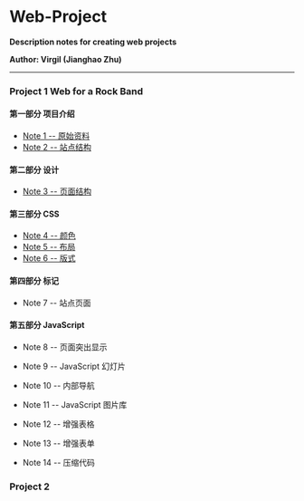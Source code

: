 # Web-Project

**Description notes for creating web projects**

**Author: Virgil (Jianghao Zhu)**

---

### Project 1 Web for a Rock Band

#### 第一部分 项目介绍

- [Note 1 -- 原始资料](https://github.com/Virgil0113/Web-Project/blob/master/Project%201/Notes/Note1.md)
- [Note 2 -- 站点结构](https://github.com/Virgil0113/Web-Project/blob/master/Project%201/Notes/Note2.md)

#### 第二部分 设计

- [Note 3 -- 页面结构](https://github.com/Virgil0113/Web-Project/blob/master/Project%201/Notes/Note3.md)

#### 第三部分 CSS

- [Note 4 -- 颜色](https://github.com/Virgil0113/Web-Project/blob/master/Project%201/Notes/Note4.md)
- [Note 5 -- 布局](https://github.com/Virgil0113/Web-Project/blob/master/Project%201/Notes/Note5.md)
- [Note 6 -- 版式](https://github.com/Virgil0113/Web-Project/blob/master/Project%201/Notes/Note6.md)

#### 第四部分 标记

- Note 7 -- 站点页面

#### 第五部分 JavaScript 

- Note 8 -- 页面突出显示 

- Note 9 -- JavaScript 幻灯片
- Note 10 -- 内部导航
- Note 11 -- JavaScript 图片库
- Note 12 -- 增强表格
- Note 13 -- 增强表单
- Note 14 -- 压缩代码



### Project 2 